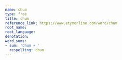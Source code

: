 ```yaml
---
name: chum
type: free
title: chum
reference_link: https://www.etymonline.com/word/chum
root_name: 
root_language: 
denotation: 
word_sums:
- sum: 'Chum + '
  respelling: chum
---
```

